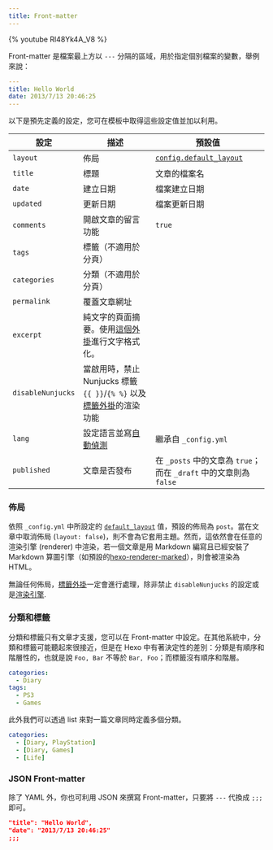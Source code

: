 ```yaml
---
title: Front-matter
---
```


{% youtube Rl48Yk4A_V8 %}

Front-matter 是檔案最上方以 `---` 分隔的區域，用於指定個別檔案的變數，舉例來說：

```yaml
---
title: Hello World
date: 2013/7/13 20:46:25
---
```

以下是預先定義的設定，您可在模板中取得這些設定值並加以利用。

| 設定              | 描述                                                                                           | 預設值                                                            |
| ----------------- | ---------------------------------------------------------------------------------------------- | ----------------------------------------------------------------- |
| `layout`          | 佈局                                                                                           | [`config.default_layout`](/zh-tw/docs/configuration#寫作)         |
| `title`           | 標題                                                                                           | 文章的檔案名                                                      |
| `date`            | 建立日期                                                                                       | 檔案建立日期                                                      |
| `updated`         | 更新日期                                                                                       | 檔案更新日期                                                      |
| `comments`        | 開啟文章的留言功能                                                                             | `true`                                                            |
| `tags`            | 標籤（不適用於分頁）                                                                           |
| `categories`      | 分類（不適用於分頁）                                                                           |
| `permalink`       | 覆蓋文章網址                                                                                   |
| `excerpt`         | 純文字的頁面摘要。使用[這個外掛](/zh-tw/docs/tag-plugins#文章摘要)進行文字格式化。             |
| `disableNunjucks` | 當啟用時，禁止 Nunjucks 標籤 `{{ }}`/`{% %}` 以及[標籤外掛](/zh-tw/docs/tag-plugins)的渲染功能 |
| `lang`            | 設定語言並寫[自動偵測](/zh-tw/docs/internationalization#路徑)                                  | 繼承自 `_config.yml`                                              |
| `published`       | 文章是否發布                                                                                   | 在 `_posts` 中的文章為 `true`；而在 `_draft` 中的文章則為 `false` |

### 佈局

依照 `_config.yml` 中所設定的 [`default_layout`](<(/zh-tw/docs/configuration#寫作)>) 值，預設的佈局為 `post`。當在文章中取消佈局 (`layout: false`)，則不會為它套用主題。然而，這依然會在任意的渲染引擎 (renderer) 中渲染，若一個文章是用 Markdown 編寫且已經安裝了 Markdown 算圖引擎（如預設的[hexo-renderer-marked](https://github.com/hexojs/hexo-renderer-marked)），則會被渲染為 HTML。

無論任何佈局，[標籤外掛](/zh-tw/docs/tag-plugins)一定會進行處理，除非禁止 `disableNunjucks` 的設定或是[渲染引擎](/zh-tw/api/renderer#Disable-Nunjucks-tags).

### 分類和標籤

分類和標籤只有文章才支援，您可以在 Front-matter 中設定。在其他系統中，分類和標籤可能聽起來很接近，但是在 Hexo 中有著決定性的差別：分類是有順序和階層性的，也就是說 `Foo, Bar` 不等於 `Bar, Foo`；而標籤沒有順序和階層。

```yaml
categories:
  - Diary
tags:
  - PS3
  - Games
```

此外我們可以透過 list 來對一篇文章同時定義多個分類。

```yaml
categories:
  - [Diary, PlayStation]
  - [Diary, Games]
  - [Life]
```

### JSON Front-matter

除了 YAML 外，你也可利用 JSON 來撰寫 Front-matter，只要將 `---` 代換成 `;;;` 即可。

```json
"title": "Hello World",
"date": "2013/7/13 20:46:25"
;;;
```
